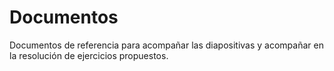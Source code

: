 # Documentos

Documentos de referencia para acompañar las diapositivas
y acompañar en la resolución de ejercicios propuestos.
